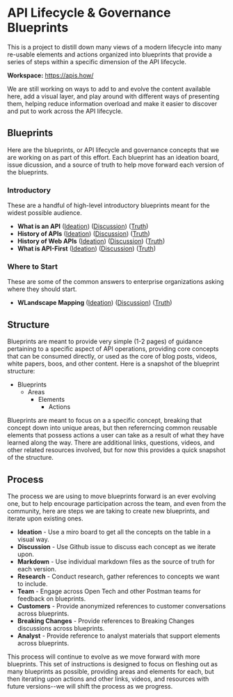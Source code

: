 # API Lifecycle & Governance Blueprints
This is a project to distill down many views of a modern lifecycle into many re-usable elements and actions organized into blueprints that provide a series of steps within a specific dimension of the API lifecycle.

**Workspace:** https://apis.how/

We are still working on ways to add to and evolve the content available here, add a visual layer, and play around with different ways of presenting them, helping reduce information overload and make it easier to discover and put to work across the API lifecycle.

## Blueprints
Here are the blueprints, or API lifecycle and governance concepts that we are working on as part of this effort. Each blueprint has an ideation board, issue dicussion, and a source of truth to help move forward each version of the blueprints.


### Introductory
These are a handful of high-level introductory blueprints meant for the widest possible audience.

- **What is an API** ([Ideation](https://miro.com/app/board/uXjVO969IsE=/)) ([Discussion](https://github.com/postman-open-technologies/lifecycle/issues/147)) ([Truth](https://github.com/postman-open-technologies/lifecycle/blob/main/blueprints/what-is-an-api.md))
- **History of APIs** ([Ideation](https://miro.com/app/board/uXjVO979MjQ=/)) ([Discussion](https://github.com/postman-open-technologies/lifecycle/issues/148)) ([Truth](https://github.com/postman-open-technologies/lifecycle/blob/main/blueprints/history-of-apis.md))
- **History of Web APIs** ([Ideation](https://miro.com/app/board/uXjVO969IgY=/)) ([Discussion](https://github.com/postman-open-technologies/lifecycle/issues/150)) ([Truth](https://github.com/postman-open-technologies/lifecycle/blob/main/blueprints/history-of-web-apis.md))
- **What is API-First** ([Ideation](https://miro.com/app/board/uXjVO97f0Is=/)) ([Discussion](https://github.com/postman-open-technologies/lifecycle/issues/149)) ([Truth](https://github.com/postman-open-technologies/lifecycle/blob/main/blueprints/what-is-api-first.md))

### Where to Start
These are some of the common answers to enterprise organizations asking where they should start.

- **WLandscape Mapping** ([Ideation](https://miro.com/app/board/uXjVO8kikYU=/)) ([Discussion](https://github.com/postman-open-technologies/lifecycle/issues/154)) ([Truth](https://github.com/postman-open-technologies/lifecycle/blob/main/blueprints/landscape-mapping.md))

## Structure
Blueprints are meant to provide very simple (1-2 pages) of guidance pertaining to a specific aspect of API operations, providing core concepts that can be consumed directly, or used as the core of blog posts, videos, white papers, boos, and other content. Here is a snapshot of the blueprint structure:

- Blueprints
    - Areas
        - Elements
            - Actions

Blueprints are meant to focus on a a specific concept, breaking that concept down into unique areas, but then refererncing common reusable elements that possess actions a user can take as a result of what they have learned along the way. There are additional links, questions, videos, and other related resources involved, but for now this provides a quick snapshot of the structure.

## Process
The process we are using to move blueprints forward is an ever evolving one, but to help encourage participation across the team, and even from the community, here are steps we are taking to create new blueprints, and iterate upon existing ones.

- **Ideation** - Use a miro board to get all the concepts on the table in a visual way.
- **Discussion** - Use Github issue to discuss each concept as we iterate upon.
- **Markdown** - Use individual markdown files as the source of truth for each version.
- **Research** - Conduct research, gather references to concepts we want to include.
- **Team** - Engage across Open Tech and other Postman teams for feedback on blueprints.
- **Customers** - Provide anonymized references to customer conversations across blueprints.
- **Breaking Changes** - Provide references to Breaking Changes discussions across blueprints.
- **Analyst** - Provide reference to analyst materials that support elements across blueprints.

This process will continue to evolve as we move forward with more blueprints. This set of instructions is designed to focus on fleshing out as many blueprints as possible, providing areas and elements for each, but then iterating upon actions and other links, videos, and resources with future versions--we will shift the process as we progress.